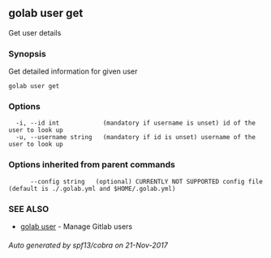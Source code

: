 ## golab user get

Get user details

### Synopsis


Get detailed information for given user

```
golab user get
```

### Options

```
  -i, --id int            (mandatory if username is unset) id of the user to look up
  -u, --username string   (mandatory if id is unset) username of the user to look up
```

### Options inherited from parent commands

```
      --config string   (optional) CURRENTLY NOT SUPPORTED config file (default is ./.golab.yml and $HOME/.golab.yml)
```

### SEE ALSO
* [golab user](golab_user.md)	 - Manage Gitlab users

###### Auto generated by spf13/cobra on 21-Nov-2017
